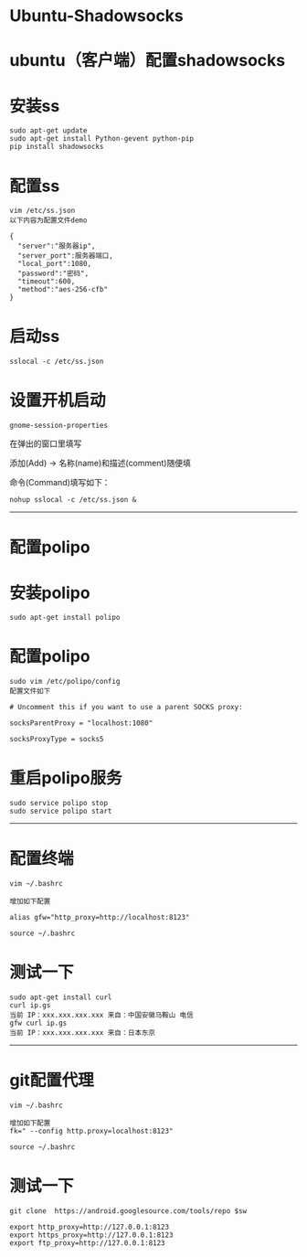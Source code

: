 # Ubuntu-Shadowsocks

# ubuntu（客户端）配置shadowsocks
# 安装ss

    sudo apt-get update
    sudo apt-get install Python-gevent python-pip
    pip install shadowsocks
# 配置ss
    vim /etc/ss.json
    以下内容为配置文件demo

    {
      "server":"服务器ip",
      "server_port":服务器端口,
      "local_port":1080,
      "password":"密码",
      "timeout":600,
      "method":"aes-256-cfb"
    }
# 启动ss

    sslocal -c /etc/ss.json 

# 设置开机启动

    gnome-session-properties
    
在弹出的窗口里填写

添加(Add) -> 名称(name)和描述(comment)随便填

命令(Command)填写如下：

    nohup sslocal -c /etc/ss.json &
---------------------------------------------------------------------------------------------------------

# 配置polipo

# 安装polipo

    sudo apt-get install polipo
    
# 配置polipo

    sudo vim /etc/polipo/config
    配置文件如下

    # Uncomment this if you want to use a parent SOCKS proxy:

    socksParentProxy = "localhost:1080"

    socksProxyType = socks5

# 重启polipo服务

    sudo service polipo stop
    sudo service polipo start
---------------------------------------------------------------------------------------------------------

# 配置终端

    vim ~/.bashrc
    
    增加如下配置

    alias gfw="http_proxy=http://localhost:8123"
    
    source ~/.bashrc
    
# 测试一下
    
    sudo apt-get install curl
    curl ip.gs
    当前 IP：xxx.xxx.xxx.xxx 来自：中国安徽马鞍山 电信
    gfw curl ip.gs
    当前 IP：xxx.xxx.xxx.xxx 来自：日本东京
--------------------------------------------------------------------------------------------------------------

# git配置代理

    vim ~/.bashrc
    
    增加如下配置
    fk=" --config http.proxy=localhost:8123"
    
    source ~/.bashrc

# 测试一下

    git clone  https://android.googlesource.com/tools/repo $sw

    export http_proxy=http://127.0.0.1:8123
    export https_proxy=http://127.0.0.1:8123
    export ftp_proxy=http://127.0.0.1:8123
